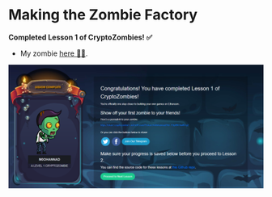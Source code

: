 # Making the Zombie Factory

**Completed Lesson 1 of CryptoZombies! ✅**

- My zombie [here 🧟‍♂️](https://share.cryptozombies.io/en/lesson/1/share/m0ohannad?id=Y3p8NTkwNTg2).

[![m0ohannad zombie](./m0ohannad-zombie.png)](https://share.cryptozombies.io/en/lesson/1/share/m0ohannad?id=Y3p8NTkwNTg2)